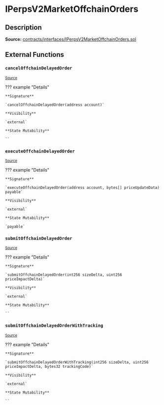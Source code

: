 # IPerpsV2MarketOffchainOrders

## Description

**Source:** [contracts/interfaces/IPerpsV2MarketOffchainOrders.sol](https://github.com/Synthetixio/synthetix/tree/v2.83.0-alpha/contracts/interfaces/IPerpsV2MarketOffchainOrders.sol)

## External Functions

### `cancelOffchainDelayedOrder`

<sub>[Source](https://github.com/Synthetixio/synthetix/tree/v2.83.0-alpha/contracts/interfaces/IPerpsV2MarketOffchainOrders.sol#L13)</sub>

??? example "Details"

    **Signature**

    `cancelOffchainDelayedOrder(address account)`

    **Visibility**

    `external`

    **State Mutability**

    ``

### `executeOffchainDelayedOrder`

<sub>[Source](https://github.com/Synthetixio/synthetix/tree/v2.83.0-alpha/contracts/interfaces/IPerpsV2MarketOffchainOrders.sol#L15)</sub>

??? example "Details"

    **Signature**

    `executeOffchainDelayedOrder(address account, bytes[] priceUpdateData) payable`

    **Visibility**

    `external`

    **State Mutability**

    `payable`

### `submitOffchainDelayedOrder`

<sub>[Source](https://github.com/Synthetixio/synthetix/tree/v2.83.0-alpha/contracts/interfaces/IPerpsV2MarketOffchainOrders.sol#L5)</sub>

??? example "Details"

    **Signature**

    `submitOffchainDelayedOrder(int256 sizeDelta, uint256 priceImpactDelta)`

    **Visibility**

    `external`

    **State Mutability**

    ``

### `submitOffchainDelayedOrderWithTracking`

<sub>[Source](https://github.com/Synthetixio/synthetix/tree/v2.83.0-alpha/contracts/interfaces/IPerpsV2MarketOffchainOrders.sol#L7)</sub>

??? example "Details"

    **Signature**

    `submitOffchainDelayedOrderWithTracking(int256 sizeDelta, uint256 priceImpactDelta, bytes32 trackingCode)`

    **Visibility**

    `external`

    **State Mutability**

    ``
